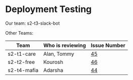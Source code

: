 # Deployment Testing
    
Our team: s2-t3-slack-bot

Other Teams:
  
| Team                     | Who is reviewing | Issue Number                                                                       |
|--------------------------|------------------|------------------------------------------------------------------------------------|
| s2-t1-care               | Alan, Tommy      |   [45](https://github.com/ucsb-cs48-s20/project-s2-t3-slack-bot/issues/45)         |
| s2-t2-free               | Kourosh          |   [46](https://github.com/ucsb-cs48-s20/project-s2-t3-slack-bot/issues/46)         |
| s2-t4-mafia              | Adarsha          |   [44](https://github.com/ucsb-cs48-s20/project-s2-t3-slack-bot/issues/44)         |

